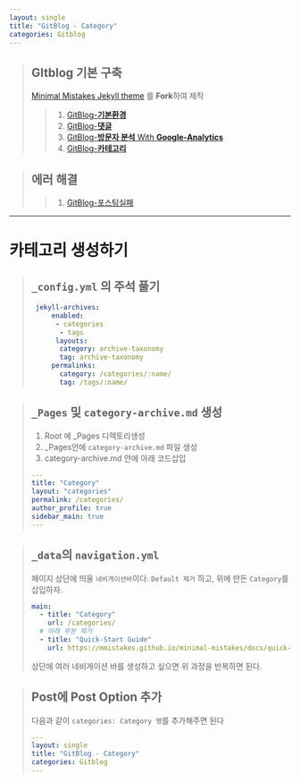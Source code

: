 ```yaml
---
layout: single
title: "GitBlog - Category"
categories: Gitblog
---
```


> ## GItblog 기본 구축
>
> [Minimal Mistakes Jekyll theme](https://github.com/mmistakes/minimal-mistakes) 를 **Fork**하여 제작
>
> > 1. [GitBlog-**기본환경**]({{site.url}}/GitBlog-기본환경)
> > 1. [GitBlog-**댓글**]({{site.url}}/GitBlog-댓글)
> > 1. [GitBlog-**방문자 분석** With **Google-Analytics**]({{site.url}}/GitBlog-Google-Analytics)
> > 1. [GitBlog-**카테고리**]({{site.url}}/GitBlog-Category)

> ## 에러 해결
>
> > 1. [GitBlog-포스팅실패]({{site.url}}/GitBlog-포스팅실패)

---

# 카테고리 생성하기

> ## `_config.yml` 의 주석 풀기
>
> ```yml
>  jekyll-archives:
>      enabled:
>       - categories
>        - tags
>       layouts:
>        category: archive-taxonomy
>        tag: archive-taxonomy
>      permalinks:
>        category: /categories/:name/
>        tag: /tags/:name/
> ```

> ## `_Pages` 및 `category-archive.md` 생성
>
> 1. Root 에 \_Pages 디렉토리생성
> 1. \_Pages안에 `category-archive.md` 파일 생성
> 1. category-archive.md 안에 아래 코드삽입
>
> ```yml
> ---
> title: "Category"
> layout: "categories"
> permalink: /categories/
> author_profile: true
> sidebar_main: true
> ---
> ```

> ## `_data`의 `navigation.yml`
>
> 페이지 상단에 띄울 `네비게이션바`이다.
> `Default 제거` 하고, 위에 만든 `Category`를 삽입하자.
>
> ```yml
> main:
>   - title: "Category"
>     url: /categories/
>   # 아래 부분 제거
>   - title: "Quick-Start Guide"
>     url: https://mmistakes.github.io/minimal-mistakes/docs/quick-start-guide/
> ```
>
> 상단에 여러 네비게이션 바를 생성하고 싶으면 위 과정을 반복하면 된다.

> ## Post에 Post Option 추가
>
> 다음과 같이 `categories: Category 명`를 추가해주면 된다
>
> ```yml
> ---
> layout: single
> title: "GitBlog - Category"
> categories: Gitblog
> ---
> ```
